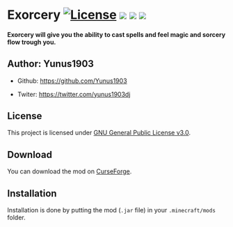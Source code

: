 # Exorcery [![License](https://img.shields.io/badge/License-GPLv3-blue.svg)](https://raw.githubusercontent.com/Yunus1903/Exorcery/1.16/dev/LICENSE) [![](http://jenkins.yukay.info/buildStatus/icon?job=Minecraft+Mods%2FExorcery)](https://github.com/Yunus1903/Exorcery) [![](http://cf.way2muchnoise.eu/full_376695_downloads.svg)](https://www.curseforge.com/minecraft/mc-mods/exorcery) [![](http://cf.way2muchnoise.eu/versions/376695.svg)](https://www.curseforge.com/minecraft/mc-mods/exorcery)

#### Exorcery will give you the ability to cast spells and feel magic and sorcery flow trough you.

## Author: Yunus1903
+ Github: https://github.com/Yunus1903

+ Twiter: https://twitter.com/yunus1903dj

## License
This project is licensed under [GNU General Public License v3.0](https://raw.githubusercontent.com/Yunus1903/Exorcery/1.15/dev/LICENSE).

## Download
You can download the mod on [CurseForge](https://www.curseforge.com/minecraft/mc-mods/exorcery).

## Installation
Installation is done by putting the mod (`.jar` file) in your `.minecraft/mods` folder.
